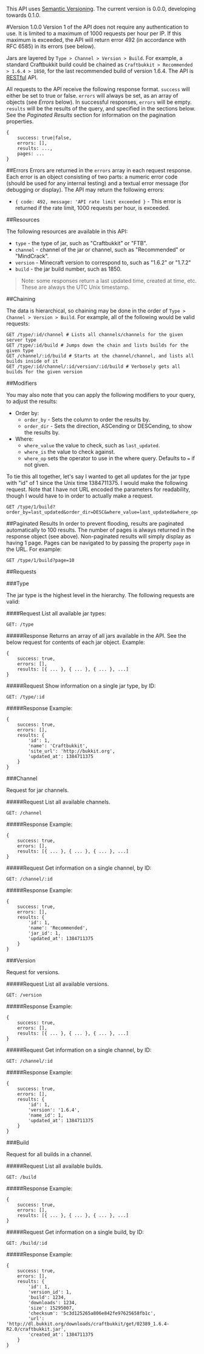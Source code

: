 
This API uses [Semantic Versioning](http://semver.org/). The current version is 0.0.0, developing towards 0.1.0.

#Version 1.0.0
Version 1 of the API does not require any authentication to use. It is limited to a maximum of 1000 requests per hour per IP. If this maximum is exceeded, the API will return error 492 (in accordance with RFC 6585) in its errors (see below).

Jars are layered by `Type > Channel > Version > Build`. For example, a standard Craftbukkit build could be chained as `Craftbukkit > Recommended > 1.6.4 > 1850`, for the last recommended build of version 1.6.4. The API is [RESTful](http://en.wikipedia.org/wiki/Representational_state_transfer) API. 

All requests to the API receive the following response format. `success` will either be set to true or false. `errors` will always be set, as an array of objects (see *Errors* below). In successful responses, `errors` will be empty. `results` will be the results of the query, and specified in the sections below. See the *Paginated Results* section for information on the pagination properties.

	{
		success: true|false,
		errors: [],
		results: ...,
		pages: ...
	}

##Errors
Errors are returned in the `errors` array in each request response. Each error is an object consisting of two parts: a numeric error code (should be used for any internal testing) and a textual error message (for debugging or display). The API may return the following errors:

 - `{ code: 492, message: 'API rate limit exceeded }` - This error is returned if the rate limit, 1000 requests per hour, is exceeded.

##Resources

The following resources are available in this API:

 - `type` - the type of jar, such as "Craftbukkit" or "FTB".
 - `channel` - channel of the jar or channel, such as "Recommended" or "MindCrack".
 - `version` - Minecraft version to correspond to, such as "1.6.2" or "1.7.2"
 - `build` - the jar build number, such as 1850.

> Note: some responses return a last updated time, created at time, etc. These are always the UTC Unix timestamp.

##Chaining

The data is hierarchical, so chaining may be done in the order of `Type > Channel > Version > Build`. For example, all of the following would be valid requests:

	GET /type/:id/channel # Lists all channels/channels for the given server type
	GET /type/:id/build # Jumps down the chain and lists builds for the given type
	GET /channel/:id/build # Starts at the channel/channel, and lists all builds inside of it
	GET /type/:id/channel/:id/version/:id/build # Verbosely gets all builds for the given version

##Modifiers

You may also note that you can apply the following modifiers to your query, to adjust the results:

 - Order by:
 	- `order_by` - Sets the column to order the results by.
 	- `order_dir` - Sets the direction, ASCending or DESCending, to show the results by.
 - Where:
    - `where_value` the value to check, such as `last_updated`.
    - `where_is` the value to check against.
 	- `where_op` sets the operator to use in the where query. Defaults to `=` if not given.

To tie this all together, let's say I wanted to get all updates for the jar type with "id" of 1 since the Unix time 1384711375. I would make the following request. Note that I have not URL encoded the parameters for readability, though I would have to in order to actually make a request.

	GET /type/1/build?order_by=last_updated&order_dir=DESC&where_value=last_updated&where_op=>&where_is=1384711375

##Paginated Results
In order to prevent flooding, results are paginated automatically to 100 results. The number of pages is always returned in the response object (see above). Non-paginated results will simply display as having 1 page. Pages can be navigated to by passing the property `page` in the URL. For example:

	GET /type/1/build?page=10

##Requests

###Type

The jar type is the highest level in the hierarchy. The following requests are valid:

####Request
List all available jar types:

	GET: /type

#####Response
Returns an array of all jars available in the API. See the below request for contents of each jar object. Example:

	{
		success: true,
		errors: [],
		results: [{ ... }, { ... }, { ... }, ...]
	}

#####Request
Show information on a single jar type, by ID:

	GET: /type/:id

#####Response
Example:

	{
		success: true,
		errors: [],
		results: {
			'id': 1,
			'name': 'Craftbukkit',
			'site_url': 'http://bukkit.org',
			'updated_at': 1384711375
		}
	}

###Channel

Request for jar channels.

#####Request
List all available channels.

	GET: /channel

#####Response
Example:

	{
		success: true,
		errors: [],
		results: [{ ... }, { ... }, { ... }, ...]
	}

#####Request
Get information on a single channel, by ID:

	GET: /channel/:id

#####Response
Example:

	{
		success: true,
		errors: [],
		results: {
			'id': 1,
			'name': 'Recommended',
			'jar_id': 1,
			'updated_at': 1384711375
		}
	}

###Version

Request for versions.

#####Request
List all available versions.

	GET: /version

#####Response
Example:

	{
		success: true,
		errors: [],
		results: [{ ... }, { ... }, { ... }, ...]
	}

#####Request
Get information on a single channel, by ID:

	GET: /channel/:id

#####Response
Example:

	{
		success: true,
		errors: [],
		results: {
			'id': 1,
			'version': '1.6.4',
			'name_id': 1,
			'updated_at': 1384711375
		}
	}

###Build

Request for all builds in a channel.

#####Request
List all available builds.

	GET: /build

#####Response
Example:

	{
		success: true,
		errors: [],
		results: [{ ... }, { ... }, { ... }, ...]
	}

#####Request
Get information on a single build, by ID:

	GET: /build/:id

#####Response
Example:

	{
		success: true,
		errors: [],
		results: {
			'id': 1,
			'version_id': 1,
			'build': 1234,
			'downloads': 1234,
			'size': 15295007,
			'checksum': '5c3d125265a806e842fe97625658fb1c',
			'url': 'http://dl.bukkit.org/downloads/craftbukkit/get/02389_1.6.4-R2.0/craftbukkit.jar',
			'created_at': 1384711375
		}
	}
